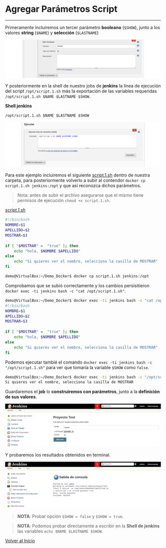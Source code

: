 # Agregar Parámetros Script

---------------------------------------------------------

Primeramente incluiremos un tercer parámetro **booleano** (`$SHOW`), junto a los valores **string** (`$NAME`) y **selección** (`$LASTNAME`)

![./img/00032.png](./img/0032.png)

Y posteriormente en la shell de nuestro jobs de **jenkins** la línea de ejecución del script `/opt/script.1.sh` más la exportación de las variables requeridas `/opt/script.1.sh $NAME $LASTNAME $SHOW`.

__**Shell jenkins**__
```shell
/opt/script.1.sh $NAME $LASTNAME $SHOW
``` 

![./img/00033.png](./img/0033.png)

Para este ejemplo incluiremos el siguiente [script.1.sh](./script.1.sh) dentro de nuestra carpeta, para posteriormente volverlo a subir al contendor `docker cp script.1.sh jenkins:/opt` y que así reconozca dichos parámetros.

> Nota: antes de subir el archivo asegurarse que el mismo tiene permisos de ejecución `chmod +x script.1.sh`.

_[script.1.sh](./script.1.sh)_
```sh
#!/bin/bash
NOMBRE=$1
APELLIDO=$2
MOSTRAR=$3

if [ "$MOSTRAR" =  "true" ]; then
    echo "hola, $NOMBRE $APELLIDO"
else
    echo "Si quieres ver el nombre, selecciona la casilla de MOSTRAR"
fi
```

```bash
demo@VirtualBox:~/Demo_Docker$ docker cp script.1.sh jenkins:/opt
```

Comprobamos que se subió correctamente y los cambios persisitieron `docker exec -ti jenkins bash -c "cat /opt/script.1.sh"`.

```bash
demo@VirtualBox:~/Demo_Docker$ docker exec -ti jenkins bash -c "cat /opt/script.1.sh"
#!/bin/bash
NOMBRE=$1
APELLIDO=$2
MOSTRAR=$3

if [ "$MOSTRAR" =  "true" ]; then
    echo "hola, $NOMBRE $APELLIDO"
else
    echo "Si quieres ver el nombre, selecciona la casilla de MOSTRAR"
fi
```

Podemos ejecutar tambié el comando `docker exec -ti jenkins bash -c "/opt/script.1.sh"` para ver que tomaría la variable `$SHOW` como `false`.

```bash
demo@VirtualBox:~/Demo_Docker$ docker exec -ti jenkins bash -c "/opt/script.sh"
Si quieres ver el nombre, selecciona la casilla de MOSTRAR
```

Guardaremos el **job** lo **construiremos con parámetros**, junto a la **definición de sus valores**.

![./img/00034.png](./img/0034.png)

Y probaremos los resultados obtenidos en terminal.

![./img/00035.png](./img/0035.png)

> **NOTA**: Probar opción `$SHOW = false` y `$SHOW = true`.

> **NOTA**: Podemos probar directamente a escribir en la **Shell de jenkins** las variables `echo $NAME $LASTNAME $SHOW`.

[Volver al Inicio](#agregar-parámetros-script)